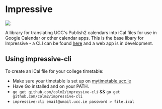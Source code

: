 # Impressive

![](http://i.imgur.com/dXS1iob.png)

A library for translating UCC's Publish2 calendars into iCal files for use in Google Calendar or other calendar apps. This is the base libary for Impressive - a CLI can be found [here](https://github.com/colm2/impressive-cli) and a web app is in development.

## Using impressive-cli
To create an iCal file for your college timetable:

* Make sure your timetable is set up on [mytimetable.ucc.ie](https://mytimetable.ucc.ie)
* Have Go installed and on your PATH.
* `go get github.com/colm2/impressive-cli` && `go get github.com/colm2/impressive-cli`
* `impressive-cli email@umail.ucc.ie password > file.ical`
